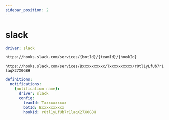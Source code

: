 ```yaml
---
sidebar_position: 2
---
```


# slack

```yaml
driver: slack
```

`https://hooks.slack.com/services/{botId}/{teamId}/{hookId}`

`https://hooks.slack.com/services/Bxxxxxxxxxx/Txxxxxxxxxx/rOtl1yLfUb7r1laqX27X0GBH`

```yaml
definitions:
  notifications:
    {notification name}:
      driver: slack
      config:
        teamId: Txxxxxxxxxx
        botId: Bxxxxxxxxxx
        hookId: rOtl1yLfUb7r1laqX27X0GBH
```

